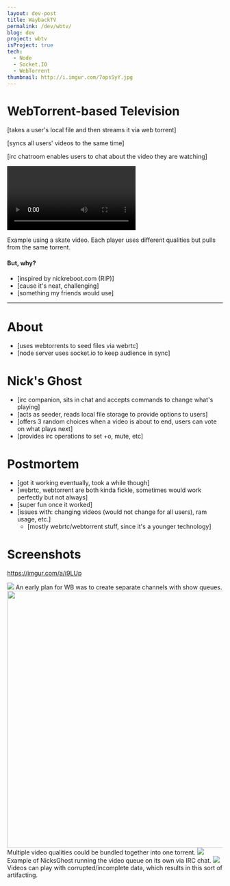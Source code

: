 ```yaml
---
layout: dev-post
title: WaybackTV
permalink: /dev/wbtv/
blog: dev
project: wbtv
isProject: true
tech:
  - Node
  - Socket.IO
  - WebTorrent
thumbnail: http://i.imgur.com/7opsSyY.jpg
---
```


# WebTorrent-based Television

[takes a user's local file and then streams it via web torrent]

[syncs all users' videos to the same time]

[irc chatroom enables users to chat about the video they are watching]


<video src="https://i.imgur.com/cTfbhM6.mp4" loop="" controls=""></video>
<p><span>Example using a skate video. Each player uses different qualities but pulls from the same torrent.</span></p>

#### But, why?

- [inspired by nickreboot.com (RIP)]
- [cause it's neat, challenging]
- [something my friends would use]

---

# About

- [uses webtorrents to seed files via webrtc]
- [node server uses socket.io to keep audience in sync]

# Nick's Ghost

- [irc companion, sits in chat and accepts commands to change what's playing]
- [acts as seeder, reads local file storage to provide options to users]
- [offers 3 random choices when a video is about to end, users can vote on what plays next]
- [provides irc operations to set +o, mute, etc]

# Postmortem

- [got it working eventually, took a while though]
- [webrtc, webtorrent are both kinda fickle, sometimes would work perfectly but not always]
- [super fun once it worked]
- [issues with: changing videos (would not change for all users), ram usage, etc.]
  - [mostly webrtc/webtorrent stuff, since it's a younger technology]


# Screenshots

https://imgur.com/a/i9LUp

<img src="http://i.imgur.com/goLSZoE.jpg" />
<span>An early plan for WB was to create separate channels with show queues.</span>

<img src="http://i.imgur.com/REqKn0a.jpg" height="600" />
<span>Multiple video qualities could be bundled together into one torrent.</span>

<img src="http://i.imgur.com/FJhShMv.jpg" />
<span>Example of NicksGhost running the video queue on its own via IRC chat.</span>

<img src="http://i.imgur.com/kUQkHvW.jpg" />
<span>Videos can play with corrupted/incomplete data, which results in this sort of artifacting.</span>
